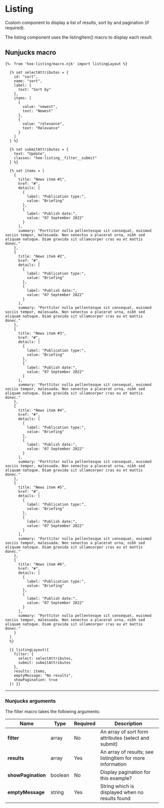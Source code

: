 # Listing
Custom component to display a list of results, sort by and pagination (if required).

The listing component uses the listingItem() macro to display each result.

## Nunjucks macro

```
{%- from 'hee-listing/macro.njk' import listingLayout %}

  {% set selectAttributes = {
    id: "sort",
    name: "sort",
    label: {
      text: "Sort by"
    },
    items: [
      {
        value: "newest",
        text: "Newest"
      },
      {
        value: "relevance",
        text: "Relevance"
      }
    ]
  } %}

  {% set submitAttributes = {
    text: "Update",
    classes: "hee-listing__filter__submit"
  } %}

  {% set items = [
    {
      title: "News item #1",
      href: "#",
      details: [
        {
          label: "Publication type:",
          value: "Briefing"
        },
        {
          label: "Publish date:",
          value: "07 September 2022"
        }
      ],
      summary: "Porttitor nulla pellentesque sit consequat, euismod sociis tempor, malesuada. Non senectus a placerat urna, nibh sed aliquam natoque. Diam gravida sit ullamcorper cras eu et mattis donec."
    },
    {
      title: "News item #2",
      href: "#",
      details: [
        {
          label: "Publication type:",
          value: "Briefing"
        },
        {
          label: "Publish date:",
          value: "07 September 2022"
        }
      ],
      summary: "Porttitor nulla pellentesque sit consequat, euismod sociis tempor, malesuada. Non senectus a placerat urna, nibh sed aliquam natoque. Diam gravida sit ullamcorper cras eu et mattis donec."
    },
    {
      title: "News item #3",
      href: "#",
      details: [
        {
          label: "Publication type:",
          value: "Briefing"
        },
        {
          label: "Publish date:",
          value: "07 September 2022"
        }
      ],
      summary: "Porttitor nulla pellentesque sit consequat, euismod sociis tempor, malesuada. Non senectus a placerat urna, nibh sed aliquam natoque. Diam gravida sit ullamcorper cras eu et mattis donec."
    },
    {
      title: "News item #4",
      href: "#",
      details: [
        {
          label: "Publication type:",
          value: "Briefing"
        },
        {
          label: "Publish date:",
          value: "07 September 2022"
        }
      ],
      summary: "Porttitor nulla pellentesque sit consequat, euismod sociis tempor, malesuada. Non senectus a placerat urna, nibh sed aliquam natoque. Diam gravida sit ullamcorper cras eu et mattis donec."
    },
    {
      title: "News item #5",
      href: "#",
      details: [
        {
          label: "Publication type:",
          value: "Briefing"
        },
        {
          label: "Publish date:",
          value: "07 September 2022"
        }
      ],
      summary: "Porttitor nulla pellentesque sit consequat, euismod sociis tempor, malesuada. Non senectus a placerat urna, nibh sed aliquam natoque. Diam gravida sit ullamcorper cras eu et mattis donec."
    },
    {
      title: "News item #6",
      href: "#",
      details: [
        {
          label: "Publication type:",
          value: "Briefing"
        },
        {
          label: "Publish date:",
          value: "07 September 2022"
        }
      ],
      summary: "Porttitor nulla pellentesque sit consequat, euismod sociis tempor, malesuada. Non senectus a placerat urna, nibh sed aliquam natoque. Diam gravida sit ullamcorper cras eu et mattis donec."
    }
  ]
  %}

  {{ listingLayout({
    filter: {
      select: selectAttributes,
      submit: submitAttributes
    },
    results: items,
    emptyMessage: "No results",
    showPagination: true
  }) }}
```

---

### Nunjucks arguments

The filter macro takes the following arguments:

| Name               | Type    | Required | Description                                               |
|--------------------|---------|----------|-----------------------------------------------------------|
| **filter**         | array   | No       | An array of sort form attributes (select and submit)      |
| **results**        | array   | Yes      | An array of results; see listingItem for more information |
| **showPagination** | boolean | No       | Display pagination for this example?                      |
| **emptyMessage**   | string  | Yes      | String which is displayed when no results found           |
